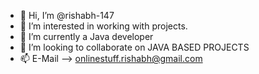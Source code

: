 - 👋 Hi, I’m @rishabh-147
- 👀 I’m interested in working with projects.
- 🌱 I’m currently a Java developer
- 💞️ I’m looking to collaborate on JAVA BASED PROJECTS
- 📫 E-Mail --> onlinestuff.rishabh@gmail.com 

<!---
rishabh-147/rishabh-147 is a ✨ special ✨ repository because its `README.md` (this file) appears on your GitHub profile.
You can click the Preview link to take a look at your changes.
--->
